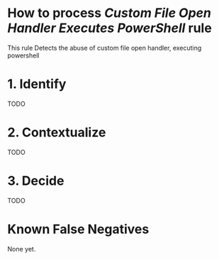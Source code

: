# How to process *Custom File Open Handler Executes PowerShell* rule
This rule Detects the abuse of custom file open handler, executing powershell

# 1. Identify
TODO

# 2. Contextualize
TODO

# 3. Decide
TODO

# Known False Negatives
None yet.
